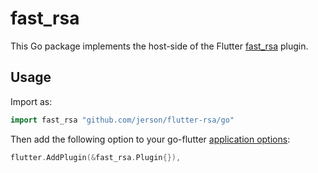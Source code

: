 # fast_rsa

This Go package implements the host-side of the Flutter [fast_rsa](https://github.com/jerson/flutter-rsa) plugin.

## Usage

Import as:

```go
import fast_rsa "github.com/jerson/flutter-rsa/go"
```

Then add the following option to your go-flutter [application options](https://github.com/go-flutter-desktop/go-flutter/wiki/Plugin-info):

```go
flutter.AddPlugin(&fast_rsa.Plugin{}),
```
